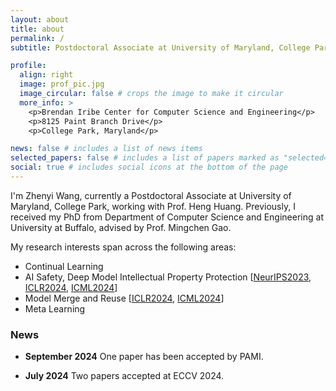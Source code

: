 ```yaml
---
layout: about
title: about
permalink: /
subtitle: Postdoctoral Associate at University of Maryland, College Park

profile:
  align: right
  image: prof_pic.jpg
  image_circular: false # crops the image to make it circular
  more_info: >
    <p>Brendan Iribe Center for Computer Science and Engineering</p>
    <p>8125 Paint Branch Drive</p>
    <p>College Park, Maryland</p>

news: false # includes a list of news items
selected_papers: false # includes a list of papers marked as "selected={true}"
social: true # includes social icons at the bottom of the page
---
```


I'm Zhenyi Wang, currently a Postdoctoral Associate at University of Maryland, College Park, working with Prof. Heng Huang. Previously, I received my PhD from Department of Computer Science and Engineering at University at Buffalo, advised by Prof. Mingchen Gao.

My research interests span across the following areas:

- Continual Learning
- AI Safety, Deep Model Intellectual Property Protection [<a href="https://papers.nips.cc/paper_files/paper/2023/file/0207c9ea9faf66c6e892c3fa3c167b75-Paper-Conference.pdf">NeurIPS2023</a>, <a href="https://openreview.net/pdf?id=FYKVPOHCpE">ICLR2024</a>, <a href="https://openreview.net/pdf?id=EFtNP211X3">ICML2024</a>]
- Model Merge and Reuse [<a href="https://arxiv.org/pdf/2310.02575">ICLR2024</a>, <a href="https://arxiv.org/pdf/2402.02705">ICML2024</a>]
- Meta Learning

### News

- **September 2024** One paper has been accepted by PAMI.

- **July 2024** Two papers accepted at ECCV 2024.
